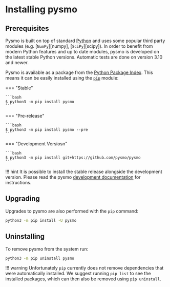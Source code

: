 # Installing pysmo

## Prerequisites

Pysmo is built on top of standard [Python](https://www.python.org) and uses
some popular third party modules (e.g. [`NumPy`][numpy], [`SciPy`][scipy]).
In order to benefit from modern Python features and up to date modules, pysmo is
developed on the latest stable Python versions. Automatic tests are done on
version 3.10 and newer.

Pysmo is available as a package from the
[Python Package Index](https://pypi.org/project/pysmo/). This means it can be easily
installed using the [`pip`](https://pip.pypa.io/en/stable/) module:

=== "Stable"

    ```bash
    $ python3 -m pip install pysmo
    ```

=== "Pre-release"

    ```bash
    $ python3 -m pip install pysmo --pre
    ```
=== "Development Versiosn"

    ```bash
    $ python3 -m pip install git+https://github.com/pysmo/pysmo
    ```

!!! hint
    It is possible to install the stable release alongside the development
    version. Please read the pysmo
    [development documentation](../developing/developing.md) for instructions.

## Upgrading

Upgrades to pysmo are also performed with the `pip` command:

```bash
python3 -m pip install -U pysmo
```

## Uninstalling

To remove pysmo from the system run:

```bash
python3 -m pip uninstall pysmo
```

!!! warning
    Unfortunately `pip` currently does not remove dependencies that were automatically
    installed. We suggest running `pip list` to see the installed packages, which
    can then also be removed using `pip uninstall`.
